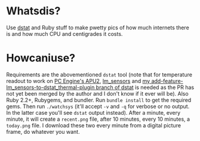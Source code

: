 Whatsdis?
=========

Use [dstat](https://github.com/dagwieers/dstat) and Ruby stuff to make pwetty pics of how much internets there is and how much CPU and centigrades it costs.

Howcaniuse?
===========

Requirements are the abovementioned `dstat` tool (note that for temperature readout to work on [PC Engine's APU2](https://pcengines.ch/apu2c4.htm), [lm_sensors](https://pcengines.ch/apu2c4.htm) and [my add-feature-lm_sensors-to-dstat_thermal-plugin branch of dstat](https://github.com/sixtyfive/dstat/tree/add-feature-lm_sensors-to-dstat_thermal-plugin) is needed as the PR has not yet been merged by the author and I don't know if it ever will be). Also Ruby 2.2+, Rubygems, and bundler. Run `bundle install` to get the required gems. Then run `./watchsys` (it'll accept `-v` and `-q` for verbose or no output. In the latter case you'll see `dstat` output instead). After a minute, every minute, it will create a `recent.png` file, after 10 minutes, every 10 minutes, a `today.png` file. I download these two every minute from a digital picture frame, do whatever you want.
